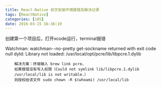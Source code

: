 ```yaml
---
title: React-Native 初次安装环境报错及解决记录
tags: [ReactNative]
categories: [iOS]
date: 2016-03-15 16:38:19
---
```


创建第一个项目后，打开xcode运行，terminal报错

Watchman:  watchman--no-pretty get-sockname returned with exit code null dyld: Library not loaded: /usr/local/opt/pcre/lib/libpcre.1.dylib

        解决方案：终端输入 brew link pcre，
        如果报错没有写入权限（Could not symlink lib/libpcre.1.dylib
        /usr/local/lib is not writable.）
        则授权给该文件 sudo chown -R $(whoami) /usr/local/lib
    